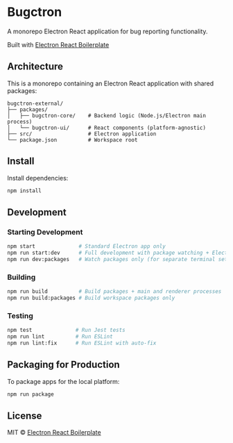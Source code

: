 # Bugctron

A monorepo Electron React application for bug reporting functionality.

Built with [Electron React Boilerplate](https://github.com/electron-react-boilerplate/electron-react-boilerplate)

## Architecture

This is a monorepo containing an Electron React application with shared packages:

```
bugctron-external/
├── packages/
│   ├── bugctron-core/    # Backend logic (Node.js/Electron main process)
│   └── bugctron-ui/      # React components (platform-agnostic)
├── src/                  # Electron application
└── package.json          # Workspace root
```

## Install

Install dependencies:

```bash
npm install
```

## Development

### Starting Development

```bash
npm start              # Standard Electron app only
npm run start:dev      # Full development with package watching + Electron (recommended)
npm run dev:packages   # Watch packages only (for separate terminal setup)
```

### Building

```bash
npm run build          # Build packages + main and renderer processes
npm run build:packages # Build workspace packages only
```

### Testing

```bash
npm test              # Run Jest tests
npm run lint          # Run ESLint
npm run lint:fix      # Run ESLint with auto-fix
```

## Packaging for Production

To package apps for the local platform:

```bash
npm run package
```

## License

MIT © [Electron React Boilerplate](https://github.com/electron-react-boilerplate)